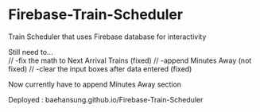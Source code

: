 # Firebase-Train-Scheduler
Train Scheduler that uses Firebase database for interactivity


Still need to...  
// -fix the math to Next Arrival Trains (fixed)
// -append Minutes Away (not fixed)
// -clear the input boxes after data entered (fixed)


Now currently have to append Minutes Away section


Deployed : baehansung.github.io/Firebase-Train-Scheduler
